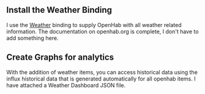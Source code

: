 ## Install the Weather Binding
I use the [Weather](https://www.openhab.org/addons/bindings/weather1/#configuration-example) binding to supply OpenHab with all weather related information. The documentation on openhab.org is complete, I don't have to add something here. 

## Create Graphs for analytics
With the addition of weather items, you can access historical data using the influx historical data that is generated automatically for all openhab items. 
I have attached a Weather Dashboard JSON file.